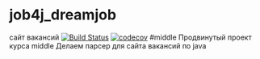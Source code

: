 # job4j_dreamjob

сайт вакансий
[![Build Status](https://app.travis-ci.com/AlekseySapsay/job4j_dreamjob.svg?branch=master)](https://app.travis-ci.com/AlekseySapsay/job4j_dreamjob)
[![codecov](https://codecov.io/gh/AlekseySapsay/job4j_dreamjob/branch/master/graph/badge.svg?token=TL4J4BGHTJ)](https://codecov.io/gh/AlekseySapsay/job4j_dreamjob)
#middle
Продвинутый проект курса middle
Делаем парсер для сайта вакансий по java
